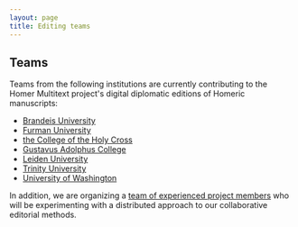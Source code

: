 ```yaml
---
layout: page
title: Editing teams
---
```


## Teams
Teams from the following institutions are currently contributing to the Homer Multitext project's digital diplomatic editions of Homeric manuscripts:

- [Brandeis University](https://github.com/hmteditors/brandeis)
- [Furman University](https://github.com/hmteditors/furman)
- [the College of the Holy Cross](https://github.com/hmteditors/hc)
- [Gustavus Adolphus College](https://github.com/hmteditors/gustavus)
- [Leiden University](https://github.com/hmteditors/leiden)
- [Trinity University](https://github.com/hmteditors/trinity)
- [University of Washington](https://github.com/hmteditors/uwash)


In addition, we are organizing a [team of experienced project members](https://github.com/hmteditors/alums1) who will be experimenting with a distributed approach to our collaborative editorial methods.




